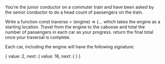 You're the junior conductor on a commuter train and have been asked by the senior conductor to do a head count of passengers on the train.

Write a function const traverse = (engine) => {... which takes the engine as a starting location. Travel from the engine to the caboose and total the number of passengers in each car as your progress. return the final total once your traversal is complete.

Each car, including the engine will have the following signature:

{ <engine>
    value: 2,
    next: {  <next car>
        value: 16,
        next: { <next car>
    }
}